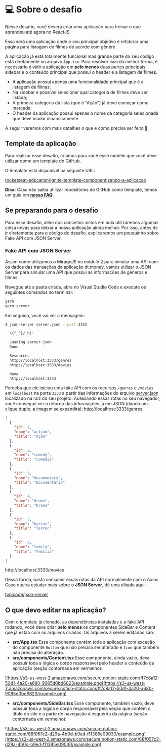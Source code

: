 # 💻 Sobre o desafio

Nesse desafio, você deverá criar uma aplicação para treinar o que aprendeu até agora no ReactJS

Essa será uma aplicação onde o seu principal objetivo é refatorar uma página para listagem de filmes de acordo com gênero. 

A aplicação já está totalmente funcional mas grande parte do seu código está diretamente no arquivo `App.tsx`. Para resolver isso da melhor forma, é necessário dividir a aplicação em **pelo menos** duas partes principais: sidebar e o conteúdo principal que possui o header e a listagem de filmes.

- A aplicação possui apenas uma funcionalidade principal que é a listagem de filmes;
- Na sidebar é possível selecionar qual categoria de filmes deve ser listada;
- A primeira categoria da lista (que é "Ação") já deve começar como marcada;
- O header da aplicação possui apenas o nome da categoria selecionada que deve mudar dinamicamente.

A seguir veremos com mais detalhes o que e como precisa ser feito 🚀

## Template da aplicação

Para realizar esse desafio, criamos para você esse modelo que você deve utilizar como um template do GitHub.

O template está disponível na seguinte URL:

[rocketseat-education/ignite-template-componentizando-a-aplicacao](https://github.com/rocketseat-education/ignite-template-componentizando-a-aplicacao)

**Dica**: Caso não saiba utilizar repositórios do GitHub como template, temos um guia em **[nosso FAQ](https://www.notion.so/FAQ-Desafios-ddd8fcdf2339436a816a0d9e45767664).**

## Se preparando para o desafio

Para esse desafio, além dos conceitos vistos em aula utilizaremos algumas coisa novas para deixar a nossa aplicação ainda melhor. Por isso, antes de ir diretamente para o código do desafio, explicaremos um pouquinho sobre Fake API com JSON Server.

### Fake API com JSON Server

Assim como utilizamos o MirageJS no módulo 2 para simular uma API com os dados das transações da aplicação dt.money, vamos utilizar o JSON Server para simular uma API que possui as informações de gêneros e filmes. 

Navegue até a pasta criada, abra no Visual Studio Code e execute os seguintes comandos no terminal:

```bash
yarn
yarn server
```

Em seguida, você vai ver a mensagem:

```bash
$ json-server server.json --port 3333

  \{^_^}/ hi!

  Loading server.json
  Done

  Resources
  http://localhost:3333/genres
  http://localhost:3333/movies

  Home
  http://localhost:3333
```

Perceba que ele iniciou uma fake API com os recursos `/genres` e `/movies` em `localhost` na porta `3333` a partir das informações do arquivo [server.json](https://github.com/rocketseat-education/ignite-template-componentizando-a-aplicacao/blob/main/server.json) localizado na raiz do seu projeto. Acessando essas rotas no seu navegador, você consegue ver o retorno das informações já em JSON (dando um clique duplo, a imagem se expandirá):
http://localhost:3333/genres

```json
[
  {
    "id": 1,
    "name": "action",
    "title": "Ação"
  },
  {
    "id": 2,
    "name": "comedy",
    "title": "Comédia"
  },
  {
    "id": 3,
    "name": "documentary",
    "title": "Documentário"
  },
  {
    "id": 4,
    "name": "drama",
    "title": "Drama"
  },
  {
    "id": 5,
    "name": "horror",
    "title": "Terror"
  },
  {
    "id": 6,
    "name": "family",
    "title": "Família"
  }
]
```

http://localhost:3333/movies

Dessa forma, basta consumir essas rotas da API normalmente com o Axios. Caso queira estudar mais sobre o **JSON Server**, dê uma olhada aqui:

[typicode/json-server](https://github.com/typicode/json-server)

## O que devo editar na aplicação?

Com o template já clonado, as dependências instaladas e a fake API rodando, você deve criar **pelo menos** os componentes SideBar e Content que já estão com os arquivos criados.
Os arquivos a serem editados são:

- **src/App.tsx**
Esse componente contém toda a aplicação com exceção do componente `Button` que não precisa ser alterado e `Icon` que também não precisa de alteração.
- **src/components/Content.tsx**
Esse componente, ainda vazio, deve possuir toda a lógica e corpo responsável pelo header e conteúdo da aplicação (seção contornada em vermelho):

![https://s3-us-west-2.amazonaws.com/secure.notion-static.com/ff7c8a12-50d1-4a20-a680-9085d0bd6823/example.png](https://s3-us-west-2.amazonaws.com/secure.notion-static.com/ff7c8a12-50d1-4a20-a680-9085d0bd6823/example.png)

- **src/components/SideBar.tsx**
Esse componente, também vazio, deve possuir toda a lógica e corpo responsável pela seção que contém o título do site e a parte de navegação à esquerda da página (seção contornada em vermelho):

![https://s3-us-west-2.amazonaws.com/secure.notion-static.com/88f057c2-d29a-4b0d-b9ed-f11385e09030/example.png](https://s3-us-west-2.amazonaws.com/secure.notion-static.com/88f057c2-d29a-4b0d-b9ed-f11385e09030/example.png)
